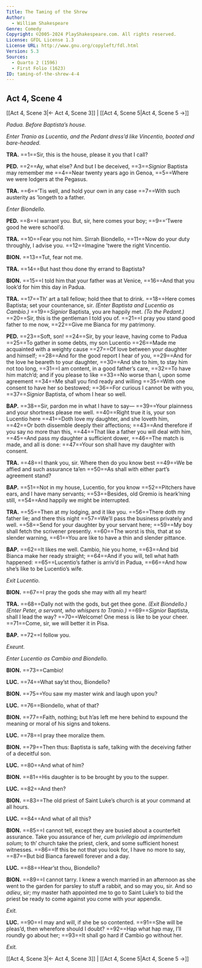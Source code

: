 ```yaml
---
Title: The Taming of the Shrew
Author: 
  - William Shakespeare
Genre: Comedy
Copyright: ©2005-2024 PlayShakespeare.com. All rights reserved.
License: GFDL License 1.3
License URL: http://www.gnu.org/copyleft/fdl.html
Version: 5.3
Sources:
  - Quarto 2 (1596)
  - First Folio (1623)
ID: taming-of-the-shrew-4-4
---
```


## Act 4, Scene 4
[[Act 4, Scene 3|← Act 4, Scene 3]] | [[Act 4, Scene 5|Act 4, Scene 5 →]]

*Padua. Before Baptista’s house.*

*Enter Tranio as Lucentio, and the Pedant dress’d like Vincentio, booted and bare-headed.*

**TRA.**
==1==Sir, this is the house, please it you that I call?

**PED.**
==2==Ay, what else? And but I be deceived,
==3==*Signior* Baptista may remember me
==4==Near twenty years ago in Genoa,
==5==Where we were lodgers at the Pegasus.

**TRA.**
==6==’Tis well, and hold your own in any case
==7==With such austerity as ’longeth to a father.

*Enter Biondello.*

**PED.**
==8==I warrant you. But, sir, here comes your boy;
==9==’Twere good he were school’d.

**TRA.**
==10==Fear you not him. Sirrah Biondello,
==11==Now do your duty throughly, I advise you.
==12==Imagine ’twere the right Vincentio.

**BION.**
==13==Tut, fear not me.

**TRA.**
==14==But hast thou done thy errand to Baptista?

**BION.**
==15==I told him that your father was at Venice,
==16==And that you look’d for him this day in Padua.

**TRA.**
==17==Th’ art a tall fellow; hold thee that to drink.
==18==Here comes Baptista; set your countenance, sir.
*(Enter Baptista and Lucentio as Cambio.)*
==19==*Signior* Baptista, you are happily met.
*(To the Pedant.)*
==20==Sir, this is the gentleman I told you of.
==21==I pray you stand good father to me now,
==22==Give me Bianca for my patrimony.

**PED.**
==23==Soft, son!
==24==Sir, by your leave, having come to Padua
==25==To gather in some debts, my son Lucentio
==26==Made me acquainted with a weighty cause
==27==Of love between your daughter and himself;
==28==And for the good report I hear of you,
==29==And for the love he beareth to your daughter,
==30==And she to him, to stay him not too long,
==31==I am content, in a good father’s care,
==32==To have him match’d; and if you please to like
==33==No worse than I, upon some agreement
==34==Me shall you find ready and willing
==35==With one consent to have her so bestowed;
==36==For curious I cannot be with you,
==37==*Signior* Baptista, of whom I hear so well.

**BAP.**
==38==Sir, pardon me in what I have to say⁠—
==39==Your plainness and your shortness please me well.
==40==Right true it is, your son Lucentio here
==41==Doth love my daughter, and she loveth him,
==42==Or both dissemble deeply their affections;
==43==And therefore if you say no more than this,
==44==That like a father you will deal with him,
==45==And pass my daughter a sufficient dower,
==46==The match is made, and all is done:
==47==Your son shall have my daughter with consent.

**TRA.**
==48==I thank you, sir. Where then do you know best
==49==We be affied and such assurance ta’en
==50==As shall with either part’s agreement stand?

**BAP.**
==51==Not in my house, Lucentio, for you know
==52==Pitchers have ears, and I have many servants;
==53==Besides, old Gremio is heark’ning still,
==54==And happily we might be interrupted.

**TRA.**
==55==Then at my lodging, and it like you.
==56==There doth my father lie; and there this night
==57==We’ll pass the business privately and well.
==58==Send for your daughter by your servant here;
==59==My boy shall fetch the scrivener presently.
==60==The worst is this, that at so slender warning,
==61==You are like to have a thin and slender pittance.

**BAP.**
==62==It likes me well. Cambio, hie you home,
==63==And bid Bianca make her ready straight;
==64==And if you will, tell what hath happened:
==65==Lucentio’s father is arriv’d in Padua,
==66==And how she’s like to be Lucentio’s wife.

*Exit Lucentio.*

**BION.**
==67==I pray the gods she may with all my heart!

**TRA.**
==68==Dally not with the gods, but get thee gone.
*(Exit Biondello.)*
*(Enter Peter, a servant, who whispers to Tranio.)*
==69==*Signior* Baptista, shall I lead the way?
==70==Welcome! One mess is like to be your cheer.
==71==Come, sir, we will better it in Pisa.

**BAP.**
==72==I follow you.

*Exeunt.*

*Enter Lucentio as Cambio and Biondello.*

**BION.**
==73==Cambio!

**LUC.**
==74==What say’st thou, Biondello?

**BION.**
==75==You saw my master wink and laugh upon you?

**LUC.**
==76==Biondello, what of that?

**BION.**
==77==Faith, nothing; but h’as left me here behind to expound the meaning or moral of his signs and tokens.

**LUC.**
==78==I pray thee moralize them.

**BION.**
==79==Then thus: Baptista is safe, talking with the deceiving father of a deceitful son.

**LUC.**
==80==And what of him?

**BION.**
==81==His daughter is to be brought by you to the supper.

**LUC.**
==82==And then?

**BION.**
==83==The old priest of Saint Luke’s church is at your command at all hours.

**LUC.**
==84==And what of all this?

**BION.**
==85==I cannot tell, except they are busied about a counterfeit assurance. Take you assurance of her, *cum privilegio ad imprimendum solum*; to th’ church take the priest, clerk, and some sufficient honest witnesses.
==86==If this be not that you look for, I have no more to say,
==87==But bid Bianca farewell forever and a day.

**LUC.**
==88==Hear’st thou, Biondello?

**BION.**
==89==I cannot tarry. I knew a wench married in an afternoon as she went to the garden for parsley to stuff a rabbit, and so may you, sir. And so *adieu*, sir; my master hath appointed me to go to Saint Luke’s to bid the priest be ready to come against you come with your appendix.

*Exit.*

**LUC.**
==90==I may and will, if she be so contented.
==91==She will be pleas’d, then wherefore should I doubt?
==92==Hap what hap may, I’ll roundly go about her;
==93==It shall go hard if Cambio go without her.

*Exit.*

[[Act 4, Scene 3|← Act 4, Scene 3]] | [[Act 4, Scene 5|Act 4, Scene 5 →]]
